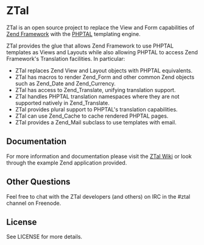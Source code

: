 # ZTal

ZTal is an open source project to replace the View and Form capabilities of
[Zend Framework](http://framework.zend.com) with the [PHPTAL](http://phptal.org)
templating engine.

ZTal provides the glue that allows Zend Framework to use PHPTAL templates as
Views and Layouts while also allowing PHPTAL to access Zend Framework's
Translation facilities. In particular:

* ZTal replaces Zend View and Layout objects with PHPTAL equivalents.
* ZTal has macros to render Zend_Form and other common Zend objects such as
  Zend_Date and Zend_Currency.
* ZTal has access to Zend_Translate, unifying translation support.
* ZTal handles PHPTAL translation namespaces where they are not supported
  natively in Zend_Translate.
* ZTal provides plural support to PHPTAL's translation capabilities.
* ZTal can use Zend_Cache to cache rendered PHPTAL pages.
* ZTal provides a Zend_Mail subclass to use templates with email.


## Documentation

For more information and documentation please visit the
[ZTal Wiki](http://github.com/namesco/ZTal/wiki) or look through the example
Zend application provided.


## Other Questions

Feel free to chat with the ZTal developers (and others) on IRC in the #ztal
channel on Freenode.


## License

See LICENSE for more details.